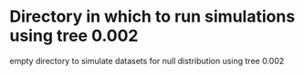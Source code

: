 # Directory in which to run simulations using tree 0.002

empty directory to simulate datasets for null distribution using tree 0.002
